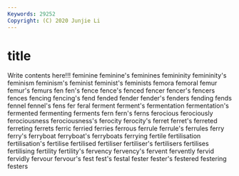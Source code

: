 ```yaml
---
Keywords: 29252
Copyright: (C) 2020 Junjie Li
---
```


# title

Write contents here!!!
feminine 
feminine's
feminines 
femininity 
femininity's 
feminism 
feminism's 
feminist 
feminist's 
feminists 
femora 
femoral
femur 
femur's 
femurs 
fen 
fen's 
fence 
fence's 
fenced 
fencer 
fencer's
fencers 
fences 
fencing 
fencing's 
fend 
fended 
fender 
fender's 
fenders 
fending
fends 
fennel 
fennel's 
fens 
fer 
feral 
ferment 
ferment's 
fermentation 
fermentation's
fermented 
fermenting 
ferments 
fern 
fern's 
ferns 
ferocious 
ferociously 
ferociousness 
ferociousness's
ferocity 
ferocity's 
ferret 
ferret's 
ferreted 
ferreting 
ferrets 
ferric 
ferried 
ferries
ferrous 
ferrule 
ferrule's 
ferrules 
ferry 
ferry's 
ferryboat 
ferryboat's 
ferryboats 
ferrying
fertile 
fertilisation 
fertilisation's 
fertilise 
fertilised 
fertiliser 
fertiliser's 
fertilisers 
fertilises 
fertilising
fertility 
fertility's 
fervency 
fervency's 
fervent 
fervently 
fervid 
fervidly 
fervour 
fervour's
fest 
fest's 
festal 
fester 
fester's 
festered 
festering 
festers 
